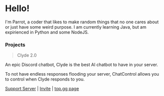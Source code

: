 # Hello!
I'm Parrot, a coder that likes to make random things that no one cares about or just have some weird purpose.
I am currently learning Java, but am expirienced in Python and some NodeJS.

### Projects
> Clyde 2.0

An epic Discord chatbot, Clyde is the best AI chatbot to have in your server.

To not have endless responses flooding your server, ChatControl allows you to control when Clyde responds to you. 

[Support Server](https://discord.gg/f7DTR7YQcw) | [Invite](https://dsc.gg/Clyde-2.0) | [top.gg page](https://top.gg/bot/919017612783026256/vote)
